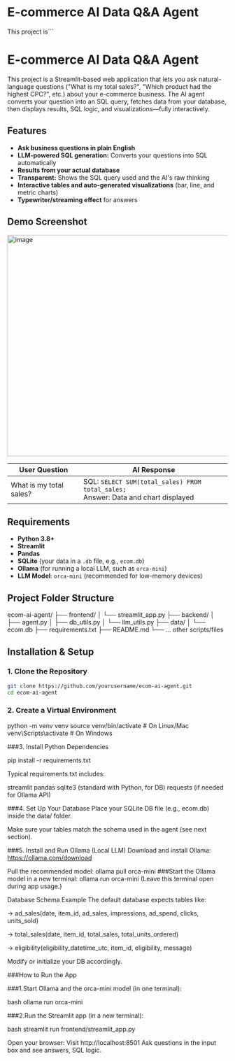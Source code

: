 # E-commerce AI Data Q&A Agent

This project is```
# E-commerce AI Data Q&A Agent

This project is a Streamlit-based web application that lets you ask natural-language questions ("What is my total sales?", "Which product had the highest CPC?", etc.) about your e-commerce business. The AI agent converts your question into an SQL query, fetches data from your database, then displays results, SQL logic, and visualizations—fully interactively.

## Features

- **Ask business questions in plain English**
- **LLM-powered SQL generation:** Converts your questions into SQL automatically
- **Results from your actual database**  
- **Transparent:** Shows the SQL query used and the AI's raw thinking
- **Interactive tables and auto-generated visualizations** (bar, line, and metric charts)
- **Typewriter/streaming effect** for answers

## Demo Screenshot
<img width="635" height="506" alt="image" src="https://github.com/user-attachments/assets/27570d7f-5e9a-440d-8a1f-3b2caaab3fd1" />

| User Question | AI Response |
|---------------|-------------|
| What is my total sales? | SQL: `SELECT SUM(total_sales) FROM total_sales;`<br>Answer: Data and chart displayed |

## Requirements

- **Python 3.8+**
- **Streamlit**
- **Pandas**
- **SQLite** (your data in a `.db` file, e.g., `ecom.db`)
- **Ollama** (for running a local LLM, such as `orca-mini`)
- **LLM Model**: `orca-mini` (recommended for low-memory devices)

## Project Folder Structure

ecom-ai-agent/
├── frontend/
│ └── streamlit_app.py
├── backend/
│ ├── agent.py
│ ├── db_utils.py
│ └── llm_utils.py
├── data/
│ └── ecom.db
├── requirements.txt
├── README.md
└── ... other scripts/files


## Installation & Setup

### 1. Clone the Repository

```bash
git clone https://github.com/yourusername/ecom-ai-agent.git
cd ecom-ai-agent
```
### 2. Create a Virtual Environment

python -m venv venv
source venv/bin/activate          # On Linux/Mac
venv\Scripts\activate             # On Windows

###3. Install Python Dependencies

pip install -r requirements.txt

Typical requirements.txt includes:

streamlit
pandas
sqlite3 (standard with Python, for DB)
requests (if needed for Ollama API)

###4. Set Up Your Database
Place your SQLite DB file (e.g., ecom.db) inside the data/ folder.

Make sure your tables match the schema used in the agent (see next section).

###5. Install and Run Ollama (Local LLM)
Download and install Ollama: https://ollama.com/download

Pull the recommended model:
ollama pull orca-mini
###Start the Ollama model in a new terminal:
ollama run orca-mini
(Leave this terminal open during app usage.)

Database Schema Example
The default database expects tables like:

-> ad_sales(date, item_id, ad_sales, impressions, ad_spend, clicks, units_sold)

-> total_sales(date, item_id, total_sales, total_units_ordered)

-> eligibility(eligibility_datetime_utc, item_id, eligibility, message)

Modify or initialize your DB accordingly.

###How to Run the App

###1.Start Ollama and the orca-mini model (in one terminal):

bash
ollama run orca-mini

###2.Run the Streamlit app (in a new terminal):

bash
streamlit run frontend/streamlit_app.py

Open your browser:
Visit http://localhost:8501
Ask questions in the input box and see answers, SQL logic.

